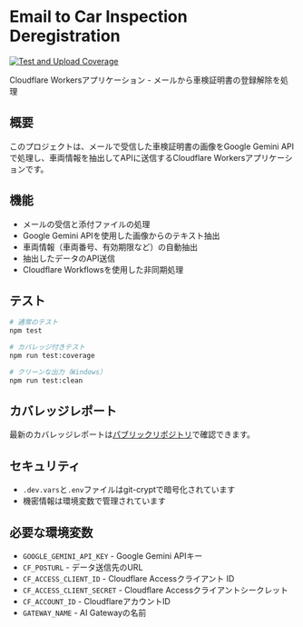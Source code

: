 # Email to Car Inspection Deregistration

[![Test and Upload Coverage](https://github.com/ohishi-yhonda-org/email-to-carins-dereg/actions/workflows/test-and-coverage.yml/badge.svg)](https://github.com/ohishi-yhonda-org/email-to-carins-dereg/actions/workflows/test-and-coverage.yml)

Cloudflare Workersアプリケーション - メールから車検証明書の登録解除を処理

## 概要

このプロジェクトは、メールで受信した車検証明書の画像をGoogle Gemini APIで処理し、車両情報を抽出してAPIに送信するCloudflare Workersアプリケーションです。

## 機能

- メールの受信と添付ファイルの処理
- Google Gemini APIを使用した画像からのテキスト抽出
- 車両情報（車両番号、有効期限など）の自動抽出
- 抽出したデータのAPI送信
- Cloudflare Workflowsを使用した非同期処理

## テスト

```bash
# 通常のテスト
npm test

# カバレッジ付きテスト
npm run test:coverage

# クリーンな出力（Windows）
npm run test:clean
```

## カバレッジレポート

最新のカバレッジレポートは[パブリックリポジトリ](https://github.com/ohishi-yhonda-pub/email-to-carins-dereg/tree/coverage)で確認できます。

## セキュリティ

- `.dev.vars`と`.env`ファイルはgit-cryptで暗号化されています
- 機密情報は環境変数で管理されています

## 必要な環境変数

- `GOOGLE_GEMINI_API_KEY` - Google Gemini APIキー
- `CF_POSTURL` - データ送信先のURL
- `CF_ACCESS_CLIENT_ID` - Cloudflare Accessクライアント ID
- `CF_ACCESS_CLIENT_SECRET` - Cloudflare Accessクライアントシークレット
- `CF_ACCOUNT_ID` - CloudflareアカウントID
- `GATEWAY_NAME` - AI Gatewayの名前